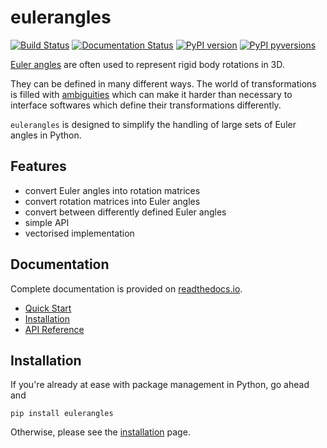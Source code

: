 # eulerangles
[![Build Status](https://travis-ci.com/alisterburt/eulerangles.svg?branch=master)](https://travis-ci.com/alisterburt/eulerangles)
[![Documentation Status](https://readthedocs.org/projects/eulerangles/badge/?version=latest)](https://eulerangles.readthedocs.io/en/latest/?badge=latest)
[![PyPI version](https://badge.fury.io/py/eulerangles.svg)](https://pypi.org/project/eulerangles/)
[![PyPI pyversions](https://img.shields.io/pypi/pyversions/eulerangles.svg)](https://pypi.python.org/pypi/eulerangles/)

[Euler angles](https://en.wikipedia.org/wiki/Euler_angles) are often used to represent rigid body rotations in 3D. 

They can be defined in many different ways. The world of transformations is filled with 
[ambiguities](https://rock-learning.github.io/pytransform3d/transformation_ambiguities.html) which can make it harder 
than necessary to interface softwares which define their transformations differently.

`eulerangles` is designed to simplify the handling of large sets of 
Euler angles in Python.

## Features
- convert Euler angles into rotation matrices
- convert rotation matrices into Euler angles
- convert between differently defined Euler angles
- simple API
- vectorised implementation

## Documentation
Complete documentation is provided on [readthedocs.io](https://eulerangles.readthedocs.io/en/latest/).
- [Quick Start](https://eulerangles.readthedocs.io/en/latest/usage/quick_start.html)
- [Installation](https://eulerangles.readthedocs.io/en/latest/usage/installation.html)
- [API Reference](https://eulerangles.readthedocs.io/en/latest/api.html)

## Installation
If you're already at ease with package management in Python, go ahead and 
```
pip install eulerangles
```

Otherwise, please see the 
[installation](https://eulerangles.readthedocs.io/en/latest/usage/installation.html) page.

